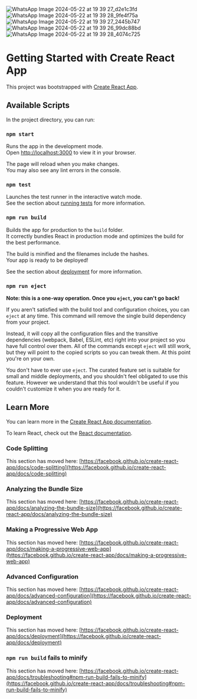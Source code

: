 




![WhatsApp Image 2024-05-22 at 19 39 27_d2e1c3fd](https://github.com/MuskanNITA/RAVIAN.AI/assets/115357215/9478fbc6-183e-482c-aa97-f01e5aff6931)
![WhatsApp Image 2024-05-22 at 19 39 28_9fe4f75a](https://github.com/MuskanNITA/RAVIAN.AI/assets/115357215/6df39369-7c38-4095-bcfa-a8aa317a8ba0)
![WhatsApp Image 2024-05-22 at 19 39 27_2445b747](https://github.com/MuskanNITA/RAVIAN.AI/assets/115357215/9c93beac-7758-47f8-9654-a3fb1dfb4847)
![WhatsApp Image 2024-05-22 at 19 39 26_99dc88bd](https://github.com/MuskanNITA/RAVIAN.AI/assets/115357215/5739e9cb-37c9-4bbf-939f-fbe457893ad7)
![WhatsApp Image 2024-05-22 at 19 39 28_4074c725](https://github.com/MuskanNITA/RAVIAN.AI/assets/115357215/ec6021f2-7732-43a2-bbf2-af38a58660cb)
# Getting Started with Create React App

This project was bootstrapped with [Create React App](https://github.com/facebook/create-react-app).

## Available Scripts

In the project directory, you can run:

### `npm start`

Runs the app in the development mode.\
Open [http://localhost:3000](http://localhost:3000) to view it in your browser.

The page will reload when you make changes.\
You may also see any lint errors in the console.

### `npm test`

Launches the test runner in the interactive watch mode.\
See the section about [running tests](https://facebook.github.io/create-react-app/docs/running-tests) for more information.

### `npm run build`

Builds the app for production to the `build` folder.\
It correctly bundles React in production mode and optimizes the build for the best performance.

The build is minified and the filenames include the hashes.\
Your app is ready to be deployed!

See the section about [deployment](https://facebook.github.io/create-react-app/docs/deployment) for more information.

### `npm run eject`

**Note: this is a one-way operation. Once you `eject`, you can't go back!**

If you aren't satisfied with the build tool and configuration choices, you can `eject` at any time. This command will remove the single build dependency from your project.

Instead, it will copy all the configuration files and the transitive dependencies (webpack, Babel, ESLint, etc) right into your project so you have full control over them. All of the commands except `eject` will still work, but they will point to the copied scripts so you can tweak them. At this point you're on your own.

You don't have to ever use `eject`. The curated feature set is suitable for small and middle deployments, and you shouldn't feel obligated to use this feature. However we understand that this tool wouldn't be useful if you couldn't customize it when you are ready for it.

## Learn More

You can learn more in the [Create React App documentation](https://facebook.github.io/create-react-app/docs/getting-started).

To learn React, check out the [React documentation](https://reactjs.org/).

### Code Splitting

This section has moved here: [https://facebook.github.io/create-react-app/docs/code-splitting](https://facebook.github.io/create-react-app/docs/code-splitting)

### Analyzing the Bundle Size

This section has moved here: [https://facebook.github.io/create-react-app/docs/analyzing-the-bundle-size](https://facebook.github.io/create-react-app/docs/analyzing-the-bundle-size)

### Making a Progressive Web App

This section has moved here: [https://facebook.github.io/create-react-app/docs/making-a-progressive-web-app](https://facebook.github.io/create-react-app/docs/making-a-progressive-web-app)

### Advanced Configuration

This section has moved here: [https://facebook.github.io/create-react-app/docs/advanced-configuration](https://facebook.github.io/create-react-app/docs/advanced-configuration)

### Deployment

This section has moved here: [https://facebook.github.io/create-react-app/docs/deployment](https://facebook.github.io/create-react-app/docs/deployment)

### `npm run build` fails to minify

This section has moved here: [https://facebook.github.io/create-react-app/docs/troubleshooting#npm-run-build-fails-to-minify](https://facebook.github.io/create-react-app/docs/troubleshooting#npm-run-build-fails-to-minify)

